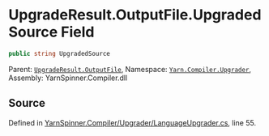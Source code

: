 # UpgradeResult.OutputFile.UpgradedSource Field


```csharp
public string UpgradedSource
```



<div class="class-metadata">

Parent: [`UpgradeResult.OutputFile`](/api/csharp/yarn.compiler.upgrader/upgraderesult.outputfile.md), Namespace: [`Yarn.Compiler.Upgrader`](/api/csharp/yarn.compiler.upgrader/README.md), Assembly: YarnSpinner.Compiler.dll
</div>

## Source
Defined in [YarnSpinner.Compiler/Upgrader/LanguageUpgrader.cs](https://github.com/YarnSpinnerTool/YarnSpinner//blob/develop/YarnSpinner.Compiler/Upgrader/LanguageUpgrader.cs#L55), line 55.
